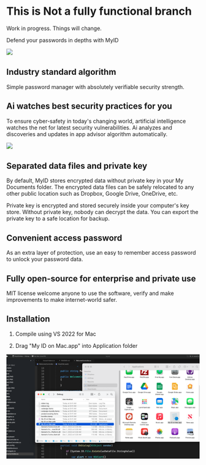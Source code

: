 #  This is Not a fully functional branch

Work in progress. Things will change. 

Defend your passwords in depths with MyID

![](https://github.com/blackdataca/myid/blob/master/mainscreen.PNG)

## Industry standard algorithm

Simple password manager with absolutely verifiable security strength. 

## Ai watches best security practices for you

To ensure cyber-safety in today's changing world, artificial intelligence watches the net for latest security vulnerabilities. Ai analyzes and discoveries and updates in app advisor algorithm automatically.

![](https://github.com/blackdataca/myid/blob/master/example0.PNG)

## Separated data files and private key

By default, MyID stores encrypted data without private key in your My Documents folder. The encrypted data files can be safely relocated to any other public location such as Dropbox, Google Drive, OneDrive, etc.

Private key is encrypted and stored securely inside your computer's key store. Without private key, nobody can decrypt the data. You can export the private key to a safe location for backup.


## Convenient access password

As an extra layer of protection, use an easy to remember access password to unlock your password data. 


## Fully open-source for enterprise and private use

MIT license welcome anyone to use the software, verify and make improvements to make internet-world safer.

## Installation

1. Compile using VS 2022 for Mac

2. Drag "My ID on Mac.app" into Application folder

![](https://github.com/blackdataca/Strong-Encryption-Password-Manager/blob/MyID-on-Mac/Copy2Apps.png?raw=true)